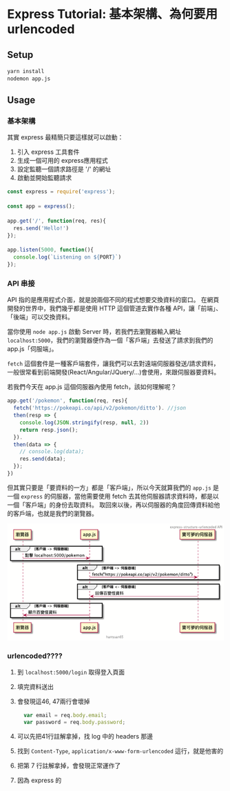 # Express Tutorial: 基本架構、為何要用 urlencoded

## Setup

```bash
yarn install
nodemon app.js
```

## Usage

### 基本架構

其實 express 最精簡只要這樣就可以啟動：
1. 引入 express 工具套件
2. 生成一個可用的 express應用程式
3. 設定監聽一個請求路徑是 '/' 的網址
4. 啟動並開始監聽請求

```javascript
const express = require('express');

const app = express();

app.get('/', function(req, res){
  res.send('Hello!')
});

app.listen(5000, function(){
  console.log(`Listening on ${PORT}`)
});
```

### API 串接

API 指的是應用程式介面，就是說兩個不同的程式想要交換資料的窗口。
在網頁開發的世界中，我們幾乎都是使用 HTTP 這個管道去實作各種 API，讓「前端」、「後端」可以交換資料。

當你使用 `node app.js` 啟動 Server 時，若我們去瀏覽器輸入網址 `localhost:5000`，我們的瀏覽器便作為一個「客戶端」去發送了請求到我們的 app.js「伺服端」。

`fetch` 這個套件是一種客戶端套件，讓我們可以去對遠端伺服器發送/請求資料，一般很常看到前端開發(React/Angular/JQuery/...)會使用，來跟伺服器要資料。

若我們今天在 app.js 這個伺服器內使用 fetch，該如何理解呢？

```javascript
app.get('/pokemon', function(req, res){
  fetch('https://pokeapi.co/api/v2/pokemon/ditto'). //json
  then(resp => {
    console.log(JSON.stringify(resp, null, 2))
    return resp.json();
  }).
  then(data => {
    // console.log(data);
    res.send(data);
  });
})

```

但其實只要是「要資料的一方」都是「客戶端」，所以今天就算我們的 `app.js` 是一個 `express` 的伺服器，當他需要使用 fetch 去其他伺服器請求資料時，都是以一個「客戶端」的身份去取資料。
取回來以後，再以伺服器的角度回傳資料給他的客戶端，也就是我們的瀏覽器。

![](./API_Flow.png)

### urlencoded????

1. 到 `localhost:5000/login` 取得登入頁面
2. 填完資料送出
3. 會發現這46, 47兩行會壞掉

    ```javascript
      var email = req.body.email;
      var password = req.body.password;
    ```

4. 可以先把41行註解拿掉，找 log 中的 headers 那邊
5. 找到 `Content-Type`, `application/x-www-form-urlencoded` 這行，就是他害的
6. 把第 7 行註解拿掉，會發現正常運作了
7. 因為 express 的
